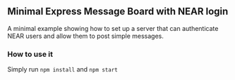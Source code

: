 ## Minimal Express Message Board with NEAR login

A minimal example showing how to set up a server that can authenticate
NEAR users and allow them to post simple messages.

### How to use it

Simply run `npm install` and `npm start`
